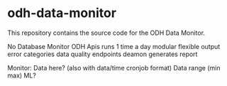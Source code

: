 # odh-data-monitor

This repository contains the source code for the ODH Data Monitor.


No Database
Monitor ODH Apis
runs 1 time a day
modular
flexible output
error categories
data quality endpoints
deamon generates report

Monitor:
Data here? (also with data/time cronjob format)
Data range (min max)
ML?
